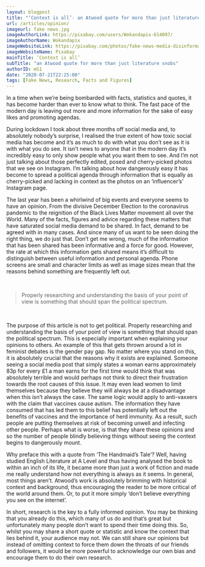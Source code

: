 ```yaml
---
layout: blogpost
title: "‘Context is all’- an Atwood quote for more than just literature snobs"
url: /articles/opinion/
imageurl: fake news.jpg
imageAuthorLink: https://pixabay.com/users/Wokandapix-614097/
imageAuthorName: Wokandapix
imageWebsiteLink: https://pixabay.com/photos/fake-news-media-disinformation-2355686/
imageWebsiteName: Pixabay
mainTitle: ‘Context is all’
subTitle: "an Atwood quote for more than just literature snobs"
authorID: mS1
date: "2020-07-21T22:25:00"
tags: [Fake News, Research, Facts and Figures]
---
```



In a time when we’re being bombarded with facts, statistics and quotes, it has become harder than ever to know what to think.  The fast pace of the modern day is leaving out more and more information for the sake of easy likes and promoting agendas.

During lockdown I took about three months off social media and, to absolutely nobody’s surprise, I realised the true extent of how toxic social media has become and it’s as much to do with what you don’t see as it is with what you do see. It isn’t news to anyone that in the modern day it’s incredibly easy to only show people what you want them to see. And I’m not just talking about those perfectly edited, posed and cherry-picked photos that we see on Instagram. I’m talking about how dangerously easy it has become to spread a political agenda through information that is equally as cherry-picked and lacking in context as the photos on an ‘influencer’s’ Instagram page.

The last year has been a whirlwind of big events and everyone seems to have an opinion. From the divisive December Election to the coronavirus pandemic to the reignition of the Black Lives Matter movement all over the World. Many of the facts, figures and advice regarding these matters that have saturated social media demand to be shared. In fact, demand to be agreed with in many cases. And since many of us want to be seen doing the right thing, we do just that. Don’t get me wrong, much of the information that has been shared has been informative and a force for good. However, the rate at which this information gets shared means it’s difficult to distinguish between useful information and personal agenda. Phone screens are small and character limits as well as image sizes mean that the reasons behind something are frequently left out.

<br>
<blockquote class="blockquote text-center">
            <p class="mb-0 font-weight-bold font-italic">Properly researching and understanding the basis of your point 
                of view is something that should span the political spectrum.</p>
          </blockquote><br>

The purpose of this article is not to get political. Properly researching and understanding the basis of your point of view is something that should span the political spectrum. This is especially important when explaining your opinions to others. An example of this that gets thrown around a lot in feminist debates is the gender pay gap. No matter where you stand on this, it is absolutely crucial that the reasons why it exists are explained. Someone seeing a social media post that simply states a woman earns approximately 83p for every £1 a man earns for the first time would think that was absolutely terrible and would perhaps not think to direct their frustration towards the root causes of this issue. It may even lead women to limit themselves because they believe they will always be at a disadvantage when this isn’t always the case. The same logic would apply to anti-vaxxers with the claim that vaccines cause autism. The information they have consumed that has led them to this belief has potentially left out the benefits of vaccines and the importance of herd immunity. As a result, such people are putting themselves at risk of becoming unwell and infecting other people. Perhaps what is worse, is that they share these opinions and so the number of people blindly believing things without seeing the context begins to dangerously mount.

Why preface this with a quote from ‘The Handmaid’s Tale’? Well, having studied English Literature at A Level and thus having analysed the book to within an inch of its life, it became more than just a work of fiction and made me really understand how not everything is always as it seems. In general, most things aren’t. Atwood’s work is absolutely brimming with historical context and background, thus encouraging the reader to be more critical of the world around them. Or, to put it more simply ‘don’t believe everything you see on the internet’.

In short, research is the key to a fully informed opinion. You may be thinking that you already do this, which many of us do and that’s great but unfortunately many people don’t want to spend their time doing this. So, whilst you may share a short quote or statistic and know the context that lies behind it, your audience may not. We can still share our opinions but instead of omitting context to force them down the throats of our friends and followers, it would be more powerful to acknowledge our own bias and encourage them to do their own research.